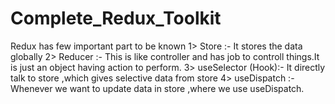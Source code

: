 # Complete_Redux_Toolkit

Redux has few important part to be known
1> Store :- It stores the data globally
2> Reducer :- This is like controller and has job to controll things.It is just an object having action to perform.
3> useSelector (Hook):- It directly talk to store ,which gives selective data from store
4> useDispatch :- Whenever we want to update data in store ,where we use useDispatch.



